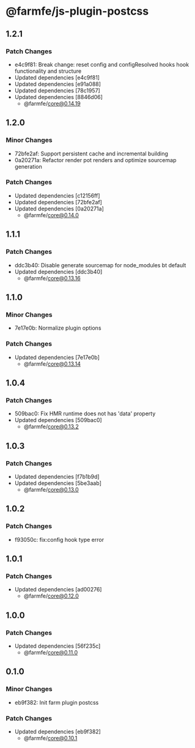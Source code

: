 # @farmfe/js-plugin-postcss

## 1.2.1

### Patch Changes

- e4c9f81: Break change: reset config and configResolved hooks hook functionality and structure
- Updated dependencies [e4c9f81]
- Updated dependencies [e91a088]
- Updated dependencies [78c1957]
- Updated dependencies [8846d06]
  - @farmfe/core@0.14.19

## 1.2.0

### Minor Changes

- 72bfe2af: Support persistent cache and incremental building
- 0a20271a: Refactor render pot renders and optimize sourcemap generation

### Patch Changes

- Updated dependencies [c12156ff]
- Updated dependencies [72bfe2af]
- Updated dependencies [0a20271a]
  - @farmfe/core@0.14.0

## 1.1.1

### Patch Changes

- ddc3b40: Disable generate sourcemap for node_modules bt default
- Updated dependencies [ddc3b40]
  - @farmfe/core@0.13.16

## 1.1.0

### Minor Changes

- 7e17e0b: Normalize plugin options

### Patch Changes

- Updated dependencies [7e17e0b]
  - @farmfe/core@0.13.14

## 1.0.4

### Patch Changes

- 509bac0: Fix HMR runtime does not has 'data' property
- Updated dependencies [509bac0]
  - @farmfe/core@0.13.2

## 1.0.3

### Patch Changes

- Updated dependencies [f7b1b9d]
- Updated dependencies [5be3aab]
  - @farmfe/core@0.13.0

## 1.0.2

### Patch Changes

- f93050c: fix:config hook type error

## 1.0.1

### Patch Changes

- Updated dependencies [ad00276]
  - @farmfe/core@0.12.0

## 1.0.0

### Patch Changes

- Updated dependencies [56f235c]
  - @farmfe/core@0.11.0

## 0.1.0

### Minor Changes

- eb9f382: Init farm plugin postcss

### Patch Changes

- Updated dependencies [eb9f382]
  - @farmfe/core@0.10.1
